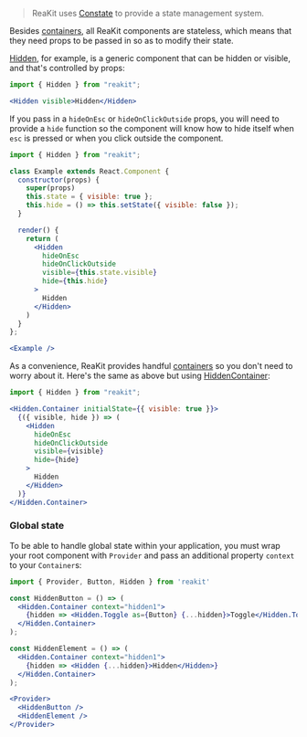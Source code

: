 > ReaKit uses [Constate](https://github.com/diegohaz/constate) to provide a state management system.

Besides [containers](/components?filter=container), all ReaKit components are stateless, which means that they need props to be passed in so as to modify their state.

[Hidden](/components/hidden), for example, is a generic component that can be hidden or visible, and that's controlled by props:
```jsx
import { Hidden } from "reakit";

<Hidden visible>Hidden</Hidden>
```

If you pass in a `hideOnEsc` or `hideOnClickOutside` props, you will need to provide a `hide` function so the component will know how to hide itself when `esc` is pressed or when you click outside the component.
```jsx
import { Hidden } from "reakit";

class Example extends React.Component {
  constructor(props) {
    super(props)
    this.state = { visible: true };
    this.hide = () => this.setState({ visible: false });
  }

  render() {
    return (
      <Hidden
        hideOnEsc
        hideOnClickOutside
        visible={this.state.visible}
        hide={this.hide}
      >
        Hidden
      </Hidden>
    )
  }
};

<Example />
```

As a convenience, ReaKit provides handful [containers](/components?filter=container) so you don't need to worry about it. Here's the same as above but using [HiddenContainer](/components/hidden/hiddencontainer):
```jsx
import { Hidden } from "reakit";

<Hidden.Container initialState={{ visible: true }}>
  {({ visible, hide }) => (
    <Hidden
      hideOnEsc
      hideOnClickOutside
      visible={visible}
      hide={hide}
    >
      Hidden
    </Hidden>
  )}
</Hidden.Container>
```

### Global state

To be able to handle global state within your application, you must wrap your root component with `Provider` and pass an additional property `context` to your `Container`s:

```jsx
import { Provider, Button, Hidden } from 'reakit'

const HiddenButton = () => (
  <Hidden.Container context="hidden1">
    {hidden => <Hidden.Toggle as={Button} {...hidden}>Toggle</Hidden.Toggle>}
  </Hidden.Container>
);

const HiddenElement = () => (
  <Hidden.Container context="hidden1">
    {hidden => <Hidden {...hidden}>Hidden</Hidden>}
  </Hidden.Container>
);

<Provider>
  <HiddenButton />
  <HiddenElement />
</Provider>
```
